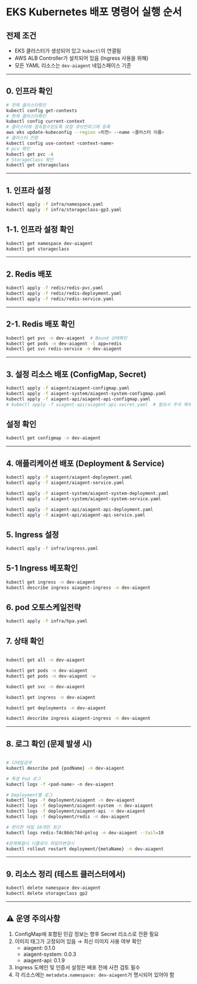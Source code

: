 # EKS Kubernetes 배포 명령어 실행 순서

## 전제 조건
- EKS 클러스터가 생성되어 있고 `kubectl`이 연결됨
- AWS ALB Controller가 설치되어 있음 (Ingress 사용을 위해)
- 모든 YAML 리소스는 `dev-aiagent` 네임스페이스 기준

---
## 0. 인프라 확인

```bash
# 전체 클러스타확인
kubectl config get-contexts
# 현재 클러스터확인
kubectl config current-context
# 클러스터에 접속할수있도록 로컬 큐브컨피그에 등록
aws eks update-kubeconfig --region <리전> --name <클러스터 이름>
# 클러스터 전환
kubectl config use-context <context-name>
# pcv 확인
kubectl get pvc -A
# StorageClass 확인  
kubectl get storageclass
```

---

## 1. 인프라 설정

```bash
kubectl apply -f infra/namespace.yaml
kubectl apply -f infra/storageclass-gp3.yaml
```

## 1-1. 인프라 설정 확인

```bash
kubectl get namespace dev-aiagent
kubectl get storageclass
```

---

## 2. Redis 배포

```bash
kubectl apply -f redis/redis-pvc.yaml  
kubectl apply -f redis/redis-deployment.yaml
kubectl apply -f redis/redis-service.yaml
```

---

## 2-1. Redis 배포 확인

```bash
kubectl get pvc -n dev-aiagent  # Bound 상태확인
kubectl get pods -n dev-aiagent -l app=redis
kubectl get svc redis-service -n dev-aiagent
```

---

## 3. 설정 리소스 배포 (ConfigMap, Secret)

```bash
kubectl apply -f aiagent/aiagent-configmap.yaml
kubectl apply -f aiagent-system/aiagent-system-configmap.yaml
kubectl apply -f aiagent-api/aiagent-api-configmap.yaml
# kubectl apply -f aiagent-api/aiagent-api-secret.yaml  # 필요시 주석 해제

```

## 설정 확인
```bash
kubectl get configmap -n dev-aiagent
```
---


## 4. 애플리케이션 배포 (Deployment & Service)

```bash
kubectl apply -f aiagent/aiagent-deployment.yaml
kubectl apply -f aiagent/aiagent-service.yaml

kubectl apply -f aiagent-system/aiagent-system-deployment.yaml
kubectl apply -f aiagent-system/aiagent-system-service.yaml

kubectl apply -f aiagent-api/aiagent-api-deployment.yaml
kubectl apply -f aiagent-api/aiagent-api-service.yaml
```



## 5. Ingress 설정


```bash
kubectl apply -f infra/ingress.yaml
```

## 5-1 Ingress 베포확인
```bash
kubectl get ingress -n dev-aiagent 
kubectl describe ingress aiagent-ingress -n dev-aiagent
```

## 6. pod 오토스케일전략
```bash
kubectl apply -f infra/hpa.yaml
```

## 7. 상태 확인

```bash

kubectl get all -n dev-aiagent

kubectl get pods -n dev-aiagent
kubectl get pods -n dev-aiagent -w

kubectl get svc -n dev-aiagent

kubectl get ingress -n dev-aiagent

kubectl get deployments -n dev-aiagent

kubectl describe ingress aiagent-ingress -n dev-aiagent
```

---

## 8. 로그 확인 (문제 발생 시)

```bash

# 디테일검색
kubectl describe pod {podName} -n dev-aiagent

# 특정 Pod 로그
kubectl logs -f <pod-name> -n dev-aiagent

# Deployment별 로그
kubectl logs -f deployment/aiagent -n dev-aiagent
kubectl logs -f deployment/aiagent-system -n dev-aiagent
kubectl logs -f deployment/aiagent-api -n dev-aiagent
kubectl logs -f deployment/redis -n dev-aiagent

# 편리한 테일 10개만 최근
kubectl logs redis-74c86dc74d-pnlsg -n dev-aiagent --tail=10

#문제해결시 디플로이 파일미변경시
kubectl rollout restart deployment/{metaName} -n dev-aiagent 

```

---

## 9. 리소스 정리 (테스트 클러스터에서)

```bash
kubectl delete namespace dev-aiagent
kubectl delete storageclass gp2
```

---

## ⚠️ 운영 주의사항

1. ConfigMap에 포함된 민감 정보는 향후 Secret 리소스로 전환 필요
2. 이미지 태그가 고정되어 있음 → 최신 이미지 사용 여부 확인  
   - aiagent: 0.1.0
   - aiagent-system: 0.0.3  
   - aiagent-api: 0.1.9
3. Ingress 도메인 및 인증서 설정은 배포 전에 사전 검토 필수
4. 각 리소스에는 `metadata.namespace: dev-aiagent`가 명시되어 있어야 함




